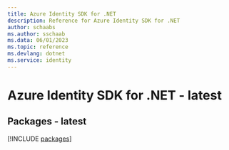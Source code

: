 ```yaml
---
title: Azure Identity SDK for .NET
description: Reference for Azure Identity SDK for .NET
author: schaabs
ms.author: sschaab
ms.data: 06/01/2023
ms.topic: reference
ms.devlang: dotnet
ms.service: identity
---
```

# Azure Identity SDK for .NET - latest
## Packages - latest
[!INCLUDE [packages](identity-index.md)]